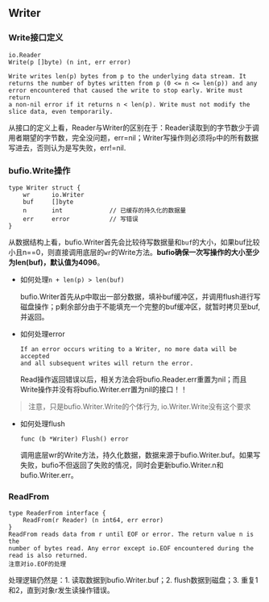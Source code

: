 ## Writer

### Write接口定义

```
io.Reader
Write(p []byte) (n int, err error)

Write writes len(p) bytes from p to the underlying data stream. It
returns the number of bytes written from p (0 <= n <= len(p)) and any
error encountered that caused the write to stop early. Write must return
a non-nil error if it returns n < len(p). Write must not modify the
slice data, even temporarily.
```

从接口的定义上看，Reader与Writer的区别在于：Reader读取到的字节数少于调用者期望的字节数，完全没问题，err=nil；Writer写操作则必须将```p```中的所有数据写进去，否则认为是写失败，err!=nil.

### bufio.Write操作

```
type Writer struct {
	wr 		io.Writer
	buf 	[]byte
	n 		int				// 已缓存的持久化的数据量
	err 	error			// 写错误
}
```

从数据结构上看，bufio.Writer首先会比较待写数据量和```buf```的大小，如果buf比较小且n==0，则直接调用底层的```wr```的Write方法。**bufio确保一次写操作的大小至少为len(buf)，默认值为4096**。

- 如何处理```n + len(p) > len(buf)```

	bufio.Writer首先从p中取出一部分数据，填补buf缓冲区，并调用flush进行写磁盘操作；p剩余部分由于不能填充一个完整的buf缓冲区，就暂时拷贝至buf, 并返回。

- 如何处理error

	```
	If an error occurs writing to a Writer, no more data will be accepted
	and all subsequent writes will return the error.
	```
	Read操作返回错误以后，相关方法会将bufio.Reader.err重置为nil；而且Write操作并没有将bufio.Writer.err置为nil的接口！！ 

>
> 注意，只是bufio.Writer.Write的个体行为, io.Writer.Write没有这个要求

- 如何处理flush

	```
	func (b *Writer) Flush() error
	```
	调用底层wr的Write方法，持久化数据，数据来源于bufio.Writer.buf。如果写失败，bufio不但返回了失败的情况，同时会更新bufio.Writer.n和bufio.Writer.err。


### ReadFrom


```
type ReaderFrom interface {
    ReadFrom(r Reader) (n int64, err error)
}
ReadFrom reads data from r until EOF or error. The return value n is the
number of bytes read. Any error except io.EOF encountered during the
read is also returned.
注意对io.EOF的处理
```

处理逻辑仍然是：1. 读取数据到bufio.Writer.buf；2. flush数据到磁盘；3. 重复1和2，直到对象r发生读操作错误。
